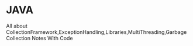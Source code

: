 # JAVA
All about CollectionFramework,ExceptionHandling,Libraries,MultiThreading,Garbage Collection Notes With Code
